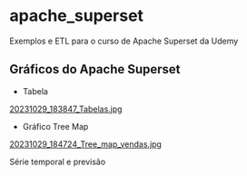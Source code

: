# apache_superset

Exemplos e ETL para o curso de Apache Superset da Udemy

## Gráficos do Apache Superset

* Tabela

[20231029_183847_Tabelas.jpg](assets/20231029_183847_Tabelas.jpg)

* Gráfico Tree Map

[20231029_184724_Tree_map_vendas.jpg](assets/20231029_184724_Tree_map_vendas.jpg)

Série temporal e previsão
